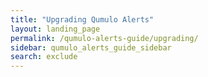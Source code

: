 ```yaml
---
title: "Upgrading Qumulo Alerts"
layout: landing_page
permalink: /qumulo-alerts-guide/upgrading/
sidebar: qumulo_alerts_guide_sidebar
search: exclude
---
```

